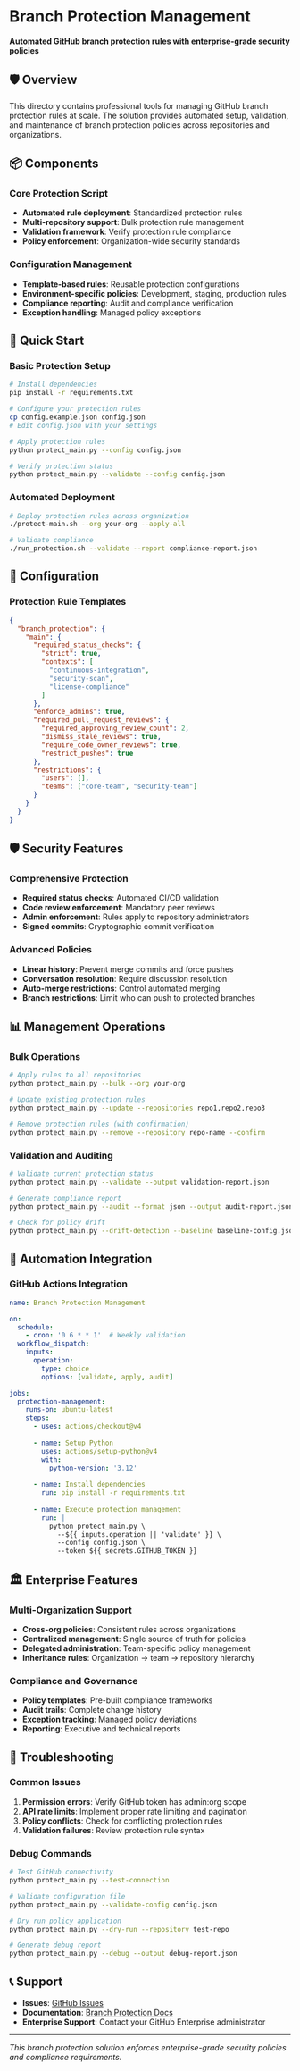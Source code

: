 # Branch Protection Management

**Automated GitHub branch protection rules with enterprise-grade security policies**

## 🛡️ Overview

This directory contains professional tools for managing GitHub branch protection rules at scale. The solution provides automated setup, validation, and maintenance of branch protection policies across repositories and organizations.

## 📦 Components

### Core Protection Script
- **Automated rule deployment**: Standardized protection rules
- **Multi-repository support**: Bulk protection rule management  
- **Validation framework**: Verify protection rule compliance
- **Policy enforcement**: Organization-wide security standards

### Configuration Management
- **Template-based rules**: Reusable protection configurations
- **Environment-specific policies**: Development, staging, production rules
- **Compliance reporting**: Audit and compliance verification
- **Exception handling**: Managed policy exceptions

## 🚀 Quick Start

### Basic Protection Setup

```bash
# Install dependencies
pip install -r requirements.txt

# Configure your protection rules
cp config.example.json config.json
# Edit config.json with your settings

# Apply protection rules
python protect_main.py --config config.json

# Verify protection status
python protect_main.py --validate --config config.json
```

### Automated Deployment

```bash
# Deploy protection rules across organization
./protect-main.sh --org your-org --apply-all

# Validate compliance
./run_protection.sh --validate --report compliance-report.json
```

## 🔧 Configuration

### Protection Rule Templates

```json
{
  "branch_protection": {
    "main": {
      "required_status_checks": {
        "strict": true,
        "contexts": [
          "continuous-integration",
          "security-scan", 
          "license-compliance"
        ]
      },
      "enforce_admins": true,
      "required_pull_request_reviews": {
        "required_approving_review_count": 2,
        "dismiss_stale_reviews": true,
        "require_code_owner_reviews": true,
        "restrict_pushes": true
      },
      "restrictions": {
        "users": [],
        "teams": ["core-team", "security-team"]
      }
    }
  }
}
```

## 🛡️ Security Features

### Comprehensive Protection
- **Required status checks**: Automated CI/CD validation
- **Code review enforcement**: Mandatory peer reviews
- **Admin enforcement**: Rules apply to repository administrators
- **Signed commits**: Cryptographic commit verification

### Advanced Policies
- **Linear history**: Prevent merge commits and force pushes
- **Conversation resolution**: Require discussion resolution
- **Auto-merge restrictions**: Control automated merging
- **Branch restrictions**: Limit who can push to protected branches

## 📊 Management Operations

### Bulk Operations

```bash
# Apply rules to all repositories  
python protect_main.py --bulk --org your-org

# Update existing protection rules
python protect_main.py --update --repositories repo1,repo2,repo3

# Remove protection rules (with confirmation)
python protect_main.py --remove --repository repo-name --confirm
```

### Validation and Auditing

```bash
# Validate current protection status
python protect_main.py --validate --output validation-report.json

# Generate compliance report
python protect_main.py --audit --format json --output audit-report.json

# Check for policy drift
python protect_main.py --drift-detection --baseline baseline-config.json
```

## 🔄 Automation Integration

### GitHub Actions Integration

```yaml
name: Branch Protection Management

on:
  schedule:
    - cron: '0 6 * * 1'  # Weekly validation
  workflow_dispatch:
    inputs:
      operation:
        type: choice
        options: [validate, apply, audit]

jobs:
  protection-management:
    runs-on: ubuntu-latest
    steps:
      - uses: actions/checkout@v4
      
      - name: Setup Python
        uses: actions/setup-python@v4
        with:
          python-version: '3.12'
          
      - name: Install dependencies
        run: pip install -r requirements.txt
        
      - name: Execute protection management
        run: |
          python protect_main.py \
            --${{ inputs.operation || 'validate' }} \
            --config config.json \
            --token ${{ secrets.GITHUB_TOKEN }}
```

## 🏛️ Enterprise Features

### Multi-Organization Support
- **Cross-org policies**: Consistent rules across organizations
- **Centralized management**: Single source of truth for policies
- **Delegated administration**: Team-specific policy management
- **Inheritance rules**: Organization → team → repository hierarchy

### Compliance and Governance
- **Policy templates**: Pre-built compliance frameworks
- **Audit trails**: Complete change history
- **Exception tracking**: Managed policy deviations
- **Reporting**: Executive and technical reports

## 🔧 Troubleshooting

### Common Issues

1. **Permission errors**: Verify GitHub token has admin:org scope
2. **API rate limits**: Implement proper rate limiting and pagination
3. **Policy conflicts**: Check for conflicting protection rules
4. **Validation failures**: Review protection rule syntax

### Debug Commands

```bash
# Test GitHub connectivity
python protect_main.py --test-connection

# Validate configuration file
python protect_main.py --validate-config config.json

# Dry run policy application
python protect_main.py --dry-run --repository test-repo

# Generate debug report
python protect_main.py --debug --output debug-report.json
```

## 📞 Support

- **Issues**: [GitHub Issues](https://github.com/bauer-group/automation-templates/issues)
- **Documentation**: [Branch Protection Docs](https://docs.github.com/en/repositories/configuring-branches-and-merges-in-your-repository/defining-the-mergeability-of-pull-requests/about-protected-branches)
- **Enterprise Support**: Contact your GitHub Enterprise administrator

---

*This branch protection solution enforces enterprise-grade security policies and compliance requirements.*
